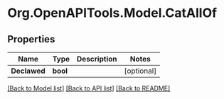 # Org.OpenAPITools.Model.CatAllOf
## Properties

Name | Type | Description | Notes
------------ | ------------- | ------------- | -------------
**Declawed** | **bool** |  | [optional] 

[[Back to Model list]](../README.md#documentation-for-models) [[Back to API list]](../README.md#documentation-for-api-endpoints) [[Back to README]](../README.md)

